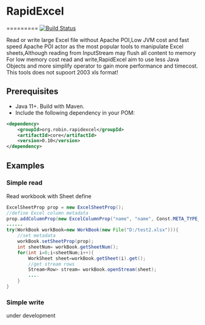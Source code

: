 # RapidExcel
=========
[![Build Status](https://github.com/robinhood-jim/RapidExcel/actions/workflows/maven.yml/badge.svg?branch=master)](https://github.com/robinhood-jim/RapidExcel/actions)

Read or write large Excel file without Apache POI,Low JVM cost and fast speed
Apache POI actor as the most popular tools to manipulate Excel sheets,Although reading from InputStream may flush all content to memory
For low memory cost read and write,RapidExcel aim to use less Java Objects and more simplify operator to gain more performance and timecost.
This tools does not supoort 2003 xls format!

## Prerequisites

- Java 11+. Build with Maven.
- Include the following dependency in your POM:
```xml
<dependency>
    <groupId>org.robin.rapidexcel</groupId>
    <artifactId>core</artifactId>
    <version>0.10</version>
</dependency>
```

## Examples

### Simple read
Read workbook with Sheet define
```java
ExcelSheetProp prop = new ExcelSheetProp();
//define Excel column metadata
prop.addColumnProp(new ExcelColumnProp("name", "name", Const.META_TYPE_STRING, false));
......
try(WorkBook workBook=new WorkBook(new File("D:/test2.xlsx"))){
    //set metadata
    workBook.setSheetProp(prop);
    int sheetNum= workBook.getSheetNum();
    for(int i=0;i<sheetNum;i++){
        WorkSheet sheet=workBook.getSheet(i).get();
        //get stream rows
        Stream<Row> stream= workBook.openStream(sheet);
        ....
    }
}
```

### Simple write
under development